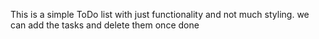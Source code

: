 This is a simple ToDo list with just functionality and not much styling. 
we can add the tasks and delete them once done
